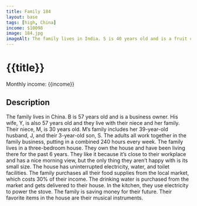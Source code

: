 ```yaml
---
title: Family 184
layout: base
tags: [high, China]
income: $10098
image: 184.jpg
imageAlt: The family lives in India. S is 40 years old and is a fruit collector. His wife B is 30 years old and they have 4 children. 
---
```

# {{title}}
Monthly income: {{income}}
## Description
The family lives in China. B is 57 years old and is a business owner. His wife, Y, is also 57 years old and they live with their niece and her family. Their niece, M, is 30 years old. M’s family includes her 39-year-old husband, J, and their 3-year-old son, S. The adults all work together in the family business, putting in a combined 240 hours every week. The family lives in a three-bedroom house. They own the house and have been living there for the past 6 years. They like it because it’s close to their workplace and has a nice morning view, but the only thing they aren’t happy with is its small size. The house has uninterrupted electricity, water, and toilet facilities. The family purchases all their food supplies from the local market, which costs 30% of their income. The drinking water is purchased from the market and gets delivered to their house. In the kitchen, they use electricity to power the stove. The family is saving money for their future. Their favorite items in the house are their musical instruments.